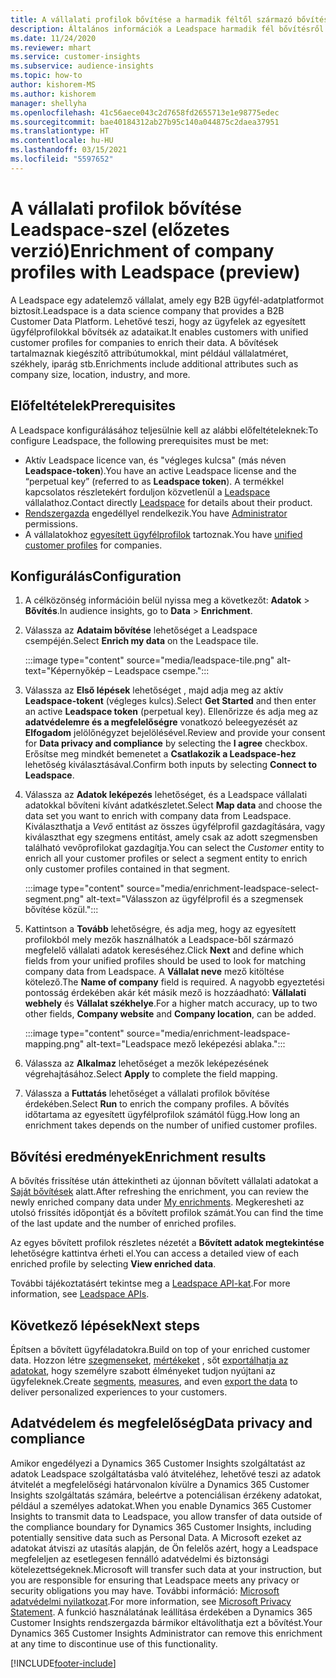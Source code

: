 ```yaml
---
title: A vállalati profilok bővítése a harmadik féltől származó bővítési Leadspace-szel
description: Általános információk a Leadspace harmadik fél bővítésről.
ms.date: 11/24/2020
ms.reviewer: mhart
ms.service: customer-insights
ms.subservice: audience-insights
ms.topic: how-to
author: kishorem-MS
ms.author: kishorem
manager: shellyha
ms.openlocfilehash: 41c56aece043c2d7658fd2655713e1e98775edec
ms.sourcegitcommit: bae40184312ab27b95c140a044875c2daea37951
ms.translationtype: HT
ms.contentlocale: hu-HU
ms.lasthandoff: 03/15/2021
ms.locfileid: "5597652"
---
```

# <a name="enrichment-of-company-profiles-with-leadspace-preview"></a><span data-ttu-id="eb4c3-103">A vállalati profilok bővítése Leadspace-szel (előzetes verzió)</span><span class="sxs-lookup"><span data-stu-id="eb4c3-103">Enrichment of company profiles with Leadspace (preview)</span></span>

<span data-ttu-id="eb4c3-104">A Leadspace egy adatelemző vállalat, amely egy B2B ügyfél-adatplatformot biztosít.</span><span class="sxs-lookup"><span data-stu-id="eb4c3-104">Leadspace is a data science company that provides a B2B Customer Data Platform.</span></span> <span data-ttu-id="eb4c3-105">Lehetővé teszi, hogy az ügyfelek az egyesített ügyfélprofilokkal bővítsék az adataikat.</span><span class="sxs-lookup"><span data-stu-id="eb4c3-105">It enables customers with unified customer profiles for companies to enrich their data.</span></span> <span data-ttu-id="eb4c3-106">A bővítések tartalmaznak kiegészítő attribútumokkal, mint például vállalatméret, székhely, iparág stb.</span><span class="sxs-lookup"><span data-stu-id="eb4c3-106">Enrichments include additional attributes such as company size, location, industry, and more.</span></span>

## <a name="prerequisites"></a><span data-ttu-id="eb4c3-107">Előfeltételek</span><span class="sxs-lookup"><span data-stu-id="eb4c3-107">Prerequisites</span></span>

<span data-ttu-id="eb4c3-108">A Leadspace konfigurálásához teljesülnie kell az alábbi előfeltételeknek:</span><span class="sxs-lookup"><span data-stu-id="eb4c3-108">To configure Leadspace, the following prerequisites must be met:</span></span>

- <span data-ttu-id="eb4c3-109">Aktív Leadspace licence van, és "végleges kulcsa" (más néven **Leadspace-token**).</span><span class="sxs-lookup"><span data-stu-id="eb4c3-109">You have an active Leadspace license and the “perpetual key” (referred to as **Leadspace token**).</span></span> <span data-ttu-id="eb4c3-110">A termékkel kapcsolatos részletekért forduljon közvetlenül a [Leadspace](https://www.leadspace.com/products/leadspace-on-demand/) vállalathoz.</span><span class="sxs-lookup"><span data-stu-id="eb4c3-110">Contact directly [Leadspace](https://www.leadspace.com/products/leadspace-on-demand/) for details about their product.</span></span>
- <span data-ttu-id="eb4c3-111">[Rendszergazda](permissions.md#administrator) engedéllyel rendelkezik.</span><span class="sxs-lookup"><span data-stu-id="eb4c3-111">You have [Administrator](permissions.md#administrator) permissions.</span></span>
- <span data-ttu-id="eb4c3-112">A vállalatokhoz [egyesített ügyfélprofilok](customer-profiles.md) tartoznak.</span><span class="sxs-lookup"><span data-stu-id="eb4c3-112">You have [unified customer profiles](customer-profiles.md) for companies.</span></span>

## <a name="configuration"></a><span data-ttu-id="eb4c3-113">Konfigurálás</span><span class="sxs-lookup"><span data-stu-id="eb4c3-113">Configuration</span></span>

1. <span data-ttu-id="eb4c3-114">A célközönség információin belül nyissa meg a következőt: **Adatok** > **Bővítés**.</span><span class="sxs-lookup"><span data-stu-id="eb4c3-114">In audience insights, go to **Data** > **Enrichment**.</span></span>

1. <span data-ttu-id="eb4c3-115">Válassza az **Adataim bővítése** lehetőséget a Leadspace csempéjén.</span><span class="sxs-lookup"><span data-stu-id="eb4c3-115">Select **Enrich my data** on the Leadspace tile.</span></span>

   :::image type="content" source="media/leadspace-tile.png" alt-text="Képernyőkép – Leadspace csempe.":::

1. <span data-ttu-id="eb4c3-117">Válassza az **Első lépések** lehetőséget , majd adja meg az aktív **Leadspace-tokent** (végleges kulcs).</span><span class="sxs-lookup"><span data-stu-id="eb4c3-117">Select **Get Started** and then enter an active **Leadspace token** (perpetual key).</span></span> <span data-ttu-id="eb4c3-118">Ellenőrizze és adja meg az **adatvédelemre és a megfelelőségre** vonatkozó beleegyezését az **Elfogadom** jelölőnégyzet bejelölésével.</span><span class="sxs-lookup"><span data-stu-id="eb4c3-118">Review and provide your consent for **Data privacy and compliance** by selecting the **I agree** checkbox.</span></span> <span data-ttu-id="eb4c3-119">Erősítse meg mindkét bemenetet a **Csatlakozik a Leadspace-hez** lehetőség kiválasztásával.</span><span class="sxs-lookup"><span data-stu-id="eb4c3-119">Confirm both inputs by selecting **Connect to Leadspace**.</span></span>

1. <span data-ttu-id="eb4c3-120">Válassza az **Adatok leképezés** lehetőséget, és a Leadspace vállalati adatokkal bővíteni kívánt adatkészletet.</span><span class="sxs-lookup"><span data-stu-id="eb4c3-120">Select **Map data** and choose the data set you want to enrich with company data from Leadspace.</span></span> <span data-ttu-id="eb4c3-121">Kiválaszthatja a *Vevő* entitást az összes ügyfélprofil gazdagítására, vagy kiválaszthat egy szegmens entitást, amely csak az adott szegmensben található vevőprofilokat gazdagítja.</span><span class="sxs-lookup"><span data-stu-id="eb4c3-121">You can select the *Customer* entity to enrich all your customer profiles or select a segment entity to enrich only customer profiles contained in that segment.</span></span>

   :::image type="content" source="media/enrichment-leadspace-select-segment.png" alt-text="Válasszon az ügyfélprofil és a szegmensek bővítése közül.":::

1. <span data-ttu-id="eb4c3-123">Kattintson a **Tovább** lehetőségre, és adja meg, hogy az egyesített profilokból mely mezők használhatók a Leadspace-ből származó megfelelő vállalati adatok kereséséhez.</span><span class="sxs-lookup"><span data-stu-id="eb4c3-123">Click **Next** and define which fields from your unified profiles should be used to look for matching company data from Leadspace.</span></span> <span data-ttu-id="eb4c3-124">A **Vállalat neve** mező kitöltése kötelező.</span><span class="sxs-lookup"><span data-stu-id="eb4c3-124">The **Name of company** field is required.</span></span> <span data-ttu-id="eb4c3-125">A nagyobb egyeztetési pontosság érdekében akár két másik mező is hozzáadható: **Vállalati webhely** és **Vállalat székhelye**.</span><span class="sxs-lookup"><span data-stu-id="eb4c3-125">For a higher match accuracy, up to two other fields, **Company website** and **Company location**, can be added.</span></span>

   :::image type="content" source="media/enrichment-leadspace-mapping.png" alt-text="Leadspace mező leképezési ablaka.":::
   
1. <span data-ttu-id="eb4c3-127">Válassza az **Alkalmaz** lehetőséget a mezők leképezésének végrehajtásához.</span><span class="sxs-lookup"><span data-stu-id="eb4c3-127">Select **Apply** to complete the field mapping.</span></span>

1. <span data-ttu-id="eb4c3-128">Válassza a **Futtatás** lehetőséget a vállalati profilok bővítése érdekében.</span><span class="sxs-lookup"><span data-stu-id="eb4c3-128">Select **Run** to enrich the company profiles.</span></span> <span data-ttu-id="eb4c3-129">A bővítés időtartama az egyesített ügyfélprofilok számától függ.</span><span class="sxs-lookup"><span data-stu-id="eb4c3-129">How long an enrichment takes depends on the number of unified customer profiles.</span></span>

## <a name="enrichment-results"></a><span data-ttu-id="eb4c3-130">Bővítési eredmények</span><span class="sxs-lookup"><span data-stu-id="eb4c3-130">Enrichment results</span></span>

<span data-ttu-id="eb4c3-131">A bővítés frissítése után áttekintheti az újonnan bővített vállalati adatokat a [Saját bővítések](enrichment-hub.md) alatt.</span><span class="sxs-lookup"><span data-stu-id="eb4c3-131">After refreshing the enrichment, you can review the newly enriched company data under [My enrichments](enrichment-hub.md).</span></span> <span data-ttu-id="eb4c3-132">Megkeresheti az utolsó frissítés időpontját és a bővített profilok számát.</span><span class="sxs-lookup"><span data-stu-id="eb4c3-132">You can find the time of the last update and the number of enriched profiles.</span></span>

<span data-ttu-id="eb4c3-133">Az egyes bővített profilok részletes nézetét a **Bővített adatok megtekintése** lehetőségre kattintva érheti el.</span><span class="sxs-lookup"><span data-stu-id="eb4c3-133">You can access a detailed view of each enriched profile by selecting **View enriched data**.</span></span>

<span data-ttu-id="eb4c3-134">További tájékoztatásért tekintse meg a [Leadspace API-kat](https://support.leadspace.com/hc/en-us/sections/201997649-API).</span><span class="sxs-lookup"><span data-stu-id="eb4c3-134">For more information, see [Leadspace APIs](https://support.leadspace.com/hc/en-us/sections/201997649-API).</span></span>

## <a name="next-steps"></a><span data-ttu-id="eb4c3-135">Következő lépések</span><span class="sxs-lookup"><span data-stu-id="eb4c3-135">Next steps</span></span>

<span data-ttu-id="eb4c3-136">Építsen a bővített ügyféladatokra.</span><span class="sxs-lookup"><span data-stu-id="eb4c3-136">Build on top of your enriched customer data.</span></span> <span data-ttu-id="eb4c3-137">Hozzon létre [szegmenseket](segments.md), [mértékeket](measures.md) , sőt [exportálhatja az adatokat](export-destinations.md), hogy személyre szabott élményeket tudjon nyújtani az ügyfeleknek.</span><span class="sxs-lookup"><span data-stu-id="eb4c3-137">Create [segments](segments.md), [measures](measures.md), and even [export the data](export-destinations.md) to deliver personalized experiences to your customers.</span></span>

## <a name="data-privacy-and-compliance"></a><span data-ttu-id="eb4c3-138">Adatvédelem és megfelelőség</span><span class="sxs-lookup"><span data-stu-id="eb4c3-138">Data privacy and compliance</span></span>

<span data-ttu-id="eb4c3-139">Amikor engedélyezi a Dynamics 365 Customer Insights szolgáltatást az adatok Leadspace szolgáltatásba való átviteléhez, lehetővé teszi az adatok átvitelét a megfelelőségi határvonalon kívülre a Dynamics 365 Customer Insights szolgáltatás számára, beleértve a potenciálisan érzékeny adatokat, például a személyes adatokat.</span><span class="sxs-lookup"><span data-stu-id="eb4c3-139">When you enable Dynamics 365 Customer Insights to transmit data to Leadspace, you allow transfer of data outside of the compliance boundary for Dynamics 365 Customer Insights, including potentially sensitive data such as Personal Data.</span></span> <span data-ttu-id="eb4c3-140">A Microsoft ezeket az adatokat átviszi az utasítás alapján, de Ön felelős azért, hogy a Leadspace megfeleljen az esetlegesen fennálló adatvédelmi és biztonsági kötelezettségeknek.</span><span class="sxs-lookup"><span data-stu-id="eb4c3-140">Microsoft will transfer such data at your instruction, but you are responsible for ensuring that Leadspace meets any privacy or security obligations you may have.</span></span> <span data-ttu-id="eb4c3-141">További információ: [Microsoft adatvédelmi nyilatkozat](https://go.microsoft.com/fwlink/?linkid=396732).</span><span class="sxs-lookup"><span data-stu-id="eb4c3-141">For more information, see [Microsoft Privacy Statement](https://go.microsoft.com/fwlink/?linkid=396732).</span></span>
<span data-ttu-id="eb4c3-142">A funkció használatának leállítása érdekében a Dynamics 365 Customer Insights rendszergazda bármikor eltávolíthatja ezt a bővítést.</span><span class="sxs-lookup"><span data-stu-id="eb4c3-142">Your Dynamics 365 Customer Insights Administrator can remove this enrichment at any time to discontinue use of this functionality.</span></span>


[!INCLUDE[footer-include](../includes/footer-banner.md)]